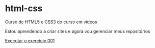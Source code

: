 # html-css
 Curso de HTML5 e CSS3 do curso em videos

Estou aprendendo a criar sites e agora vou gerenciar meus repositórios

<a href="https://danielpoloni.github.io/html-css/exercicios/ex001/index.html">Executar o exercício 001</a>